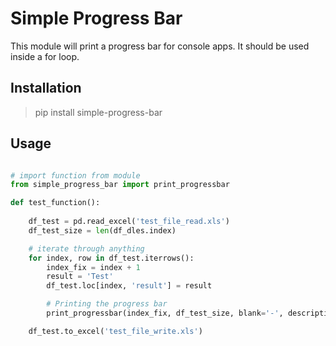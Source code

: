 # Simple Progress Bar

This module will print a progress bar for console apps.
It should be used inside a for loop.


## Installation

> pip install simple-progress-bar

## Usage

```python

# import function from module
from simple_progress_bar import print_progressbar

def test_function():
    
    df_test = pd.read_excel('test_file_read.xls')
    df_test_size = len(df_dles.index)

    # iterate through anything
    for index, row in df_test.iterrows():
        index_fix = index + 1
        result = 'Test' 
        df_test.loc[index, 'result'] = result

        # Printing the progress bar
        print_progressbar(index_fix, df_test_size, blank='-', description=f"Testing: Line {index}")

    df_test.to_excel('test_file_write.xls')


```
